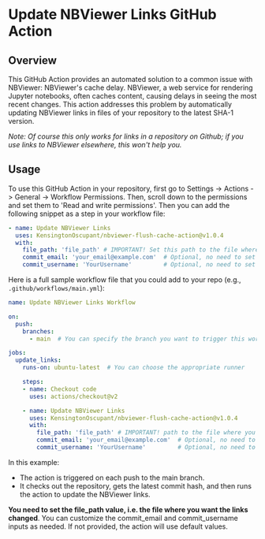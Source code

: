 # Update NBViewer Links GitHub Action

## Overview

This GitHub Action provides an automated solution to a common issue with NBViewer: NBViewer's cache delay. NBViewer, a web service for rendering Jupyter notebooks, often caches content, causing delays in seeing the most recent changes. This action addresses this problem by automatically updating NBViewer links in files of your repository to the latest SHA-1 version.

*Note: Of course this only works for links in a repository on Github; if you use links to NBViewer elsewhere, this won't help you.*

## Usage

To use this GitHub Action in your repository, first go to Settings -> Actions -> General -> Workflow Permissions. Then, scroll down to the permissions and set them to 'Read and write permissions'. Then you can add the following snippet as a step in your workflow file:

```yaml 
- name: Update NBViewer Links
  uses: KensingtonOscupant/nbviewer-flush-cache-action@v1.0.4
  with:
    file_path: 'file_path' # IMPORTANT! Set this path to the file where you would like to have the links changed
    commit_email: 'your_email@example.com'  # Optional, no need to set this one
    commit_username: 'YourUsername'         # Optional, no need to set this one
```
            

Here is a full sample workflow file that you could add to your repo (e.g., `.github/workflows/main.yml`):

```yaml
name: Update NBViewer Links Workflow

on:
  push:
    branches:
      - main  # You can specify the branch you want to trigger this workflow on

jobs:
  update_links:
    runs-on: ubuntu-latest  # You can choose the appropriate runner

    steps:
    - name: Checkout code
      uses: actions/checkout@v2

    - name: Update NBViewer Links
      uses: KensingtonOscupant/nbviewer-flush-cache-action@v1.0.4
      with:
        file_path: 'file_path' # IMPORTANT! path to the file where you would like to have the links changed, for the readme it would be 'README.md'
        commit_email: 'your_email@example.com'  # Optional, no need to set this one
        commit_username: 'YourUsername'         # Optional, no need to set this one

```

In this example:  
  
- The action is triggered on each push to the main branch.
- It checks out the repository, gets the latest commit hash, and then runs the action to update the NBViewer links.

**You need to set the file_path value, i.e. the file where you want the links changed**. You can customize the commit_email and commit_username inputs as needed. If not provided, the action will use default values.